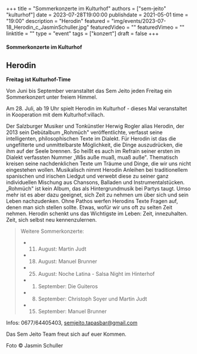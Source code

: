 +++
title = "Sommerkonzerte im Kulturhof"
authors = ["sem-jeito" "kulturhof"]
date = 2023-07-28T19:00:00
publishdate = 2021-05-01
time = "19:00"
description = "Herodin"
featured = "img/events/2023-07-18_Herodin_c_JasminSchuller.jpg"
featuredVideo = ""
featuredVimeo = ""
linktitle = ""
type = "event"
tags = ["konzert"]
draft = false
+++


#### Sommerkonzerte im Kulturhof
## Herodin

**Freitag ist Kulturhof-Time**

Von Juni bis September veranstaltet das Sem Jeito jeden Freitag ein Sommerkonzert unter freiem Himmel.

Am 28. Juli, ab 19 Uhr spielt Herodin im Kulturhof - dieses Mal veranstaltet in Kooperation mit dem Kulturhof:villach.

Der Salzburger Musiker und Tonkünstler Herwig Rogler alias Herodin, der 2013 sein Debütalbum „Rohmüch" veröffentlichte, verfasst seine intelligenten, philosophischen Texte im Dialekt. Für Herodin ist das die ungefilterte und unmittelbarste Möglichkeit, die Dinge auszudrücken, die ihm auf der Seele brennen. So heißt es auch im Refrain seiner ersten im Dialekt verfassten Nummer „Wås auße muaß, muaß auße". Thematisch kreisen seine nachdenklichen Texte um Träume und Dinge, die wir uns nicht eingestehen wollen. Musikalisch nimmt Herodin Anleihen bei traditionellem spanischen und irischen Liedgut und verwebt diese zu seiner ganz individuellen Mischung aus Chansons, Balladen und Instrumentalstücken. „Rohmüch" ist kein Album, das als Hintergrundmusik bei Partys taugt. Umso mehr ist es aber dazu geeignet, sich Zeit zu nehmen um über sich und sein Leben nachzudenken. Ohne Pathos werfen Herodins Texte Fragen auf, denen man sich stellen sollte. Etwas, wofür wir uns oft zu selten Zeit nehmen. Herodin schenkt uns das Wichtigste im Leben: Zeit, innezuhalten. Zeit, sich selbst neu kennenzulernen. 

>Weitere Sommerkonzerte:
> 
> - 11. August: Martin Judt
>
> - 18. August: Manuel Brunner
>
> - 25. August: Noche Latina - Salsa Night im Hinterhof
>
> - 01. September: Die Guiteros
>
> - 08. September: Christoph Soyer und Martin Judt
>
> - 15. September: Manuel Brunner


Infos: 0677/64405403, semjeito.tapasbar@gmail.com

Das Sem Jeito Team freut sich auf euer Kommen.

Foto © Jasmin Schuller
